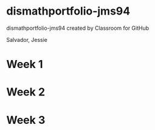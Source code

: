# dismathportfolio-jms94
dismathportfolio-jms94 created by Classroom for GitHub

Salvador, Jessie

# Week 1


# Week 2


# Week 3

